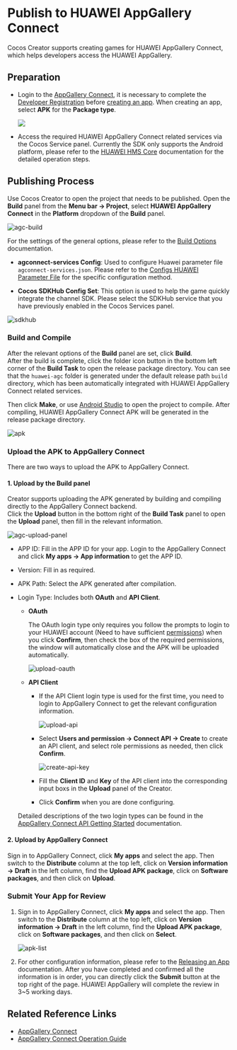 # Publish to HUAWEI AppGallery Connect

Cocos Creator supports creating games for HUAWEI AppGallery Connect, which helps developers access the HUAWEI AppGallery.

## Preparation

- Login to the [AppGallery Connect](https://developer.huawei.com/consumer/en/service/josp/agc/index.html), it is necessary to complete the [Developer Registration](https://developer.huawei.com/consumer/en/doc/start/10104) before [creating an app](https://developer.huawei.com/consumer/en/doc/distribution/app/agc-create_app). When creating an app, select **APK** for the **Package type**.

  ![](./publish-huawei-agc/app-info.png)

- Access the required HUAWEI AppGallery Connect related services via the Cocos Service panel. Currently the SDK only supports the Android platform, please refer to the [HUAWEI HMS Core](../cocos-service/sdkhub-plugins/sdkhub-hms.md) documentation for the detailed operation steps.

## Publishing Process

Use Cocos Creator to open the project that needs to be published. Open the **Build** panel from the **Menu bar -> Project**, select **HUAWEI AppGallery Connect** in the **Platform** dropdown of the **Build** panel.

![agc-build](./publish-huawei-agc/agc-builder.png)

For the settings of the general options, please refer to the [Build Options](build-options.md) documentation.

- **agconnect-services Config**: Used to configure Huawei parameter file `agconnect-services.json`. Please refer to the [Configs HUAWEI Parameter File](https://service.cocos.com/document/en/sdkhub-plugins/sdkhub-hms.html#configs-huawei-config-file) for the specific configuration method.

- **Cocos SDKHub Config Set**: This option is used to help the game quickly integrate the channel SDK. Please select the SDKHub service that you have previously enabled in the Cocos Services panel.

![sdkhub](./publish-huawei-agc/sdkhub.png)

### Build and Compile

After the relevant options of the **Build** panel are set, click **Build**.<br>
After the build is complete, click the folder icon button in the bottom left corner of the **Build Task** to open the release package directory. You can see that the `huawei-agc` folder is generated under the default release path `build` directory, which has been automatically integrated with HUAWEI AppGallery Connect related services.

Then click **Make**, or use [Android Studio](native-options.md#make-and-run) to open the project to compile. After compiling, HUAWEI AppGallery Connect APK will be generated in the release package directory.

![apk](./publish-huawei-agc/apk.png)

### Upload the APK to AppGallery Connect

There are two ways to upload the APK to AppGallery Connect.

#### 1. Upload by the Build panel

Creator supports uploading the APK generated by building and compiling directly to the AppGallery Connect backend. <br>
Click the **Upload** button in the bottom right of the **Build Task** panel to open the **Upload** panel, then fill in the relevant information.

![agc-upload-panel](./publish-huawei-agc/agc-upload-panel.png)

- APP ID: Fill in the APP ID for your app. Login to the AppGallery Connect and click **My apps -> App information** to get the APP ID.

- Version: Fill in as required.

- APK Path: Select the APK generated after compilation.

- Login Type: Includes both **OAuth** and **API Client**.

    - **OAuth**

        The OAuth login type only requires you follow the prompts to login to your HUAWEI account (Need to have sufficient [permissions](https://developer.huawei.com/consumer/en/doc/distribution/app/agc-team_account_mgt#appendix)) when you click **Confirm**, then check the box of the required permissions, the window will automatically close and the APK will be uploaded automatically.

        ![upload-oauth](./publish-huawei-agc/upload-oauth.png)

    - **API Client**

        - If the API Client login type is used for the first time, you need to login to AppGallery Connect to get the relevant configuration information.

          ![upload-api](./publish-huawei-agc/upload-api.png)

        - Select **Users and permission -> Connect API -> Create** to create an API client, and select role permissions as needed, then click **Confirm**.

          ![create-api-key](./publish-huawei-agc/create-api-key.png)

        - Fill the **Client ID** and **Key** of the API client into the corresponding input boxs in the **Upload** panel of the Creator.

        - Click **Confirm** when you are done configuring.

    Detailed descriptions of the two login types can be found in the [AppGallery Connect API Getting Started](https://developer.huawei.com/consumer/en/doc/development/AppGallery-connect-Guides/agcapi-getstarted) documentation.

#### 2. Upload by AppGallery Connect

Sign in to AppGallery Connect, click **My apps** and select the app. Then switch to the **Distribute** column at the top left, click on **Version information -> Draft** in the left column, find the **Upload APK package**, click on **Software packages**, and then click on **Upload**.

### Submit Your App for Review

1. Sign in to AppGallery Connect, click **My apps** and select the app. Then switch to the **Distribute** column at the top left, click on **Version information -> Draft** in the left column, find the **Upload APK package**, click on **Software packages**, and then click on **Select**.

    ![apk-list](./publish-huawei-agc/apk-list.png)

2. For other configuration information, please refer to the [Releasing an App](https://developer.huawei.com/consumer/en/doc/distribution/app/agc-release_app) documentation. After you have completed and confirmed all the information is in order, you can directly click the **Submit** button at the top right of the page. HUAWEI AppGallery will complete the review in 3~5 working days.

## Related Reference Links

- [AppGallery Connect](https://developer.huawei.com/consumer/en/service/josp/agc/index.html)
- [AppGallery Connect Operation Guide](https://developer.huawei.com/consumer/en/doc/distribution/app/agc-create_app)
